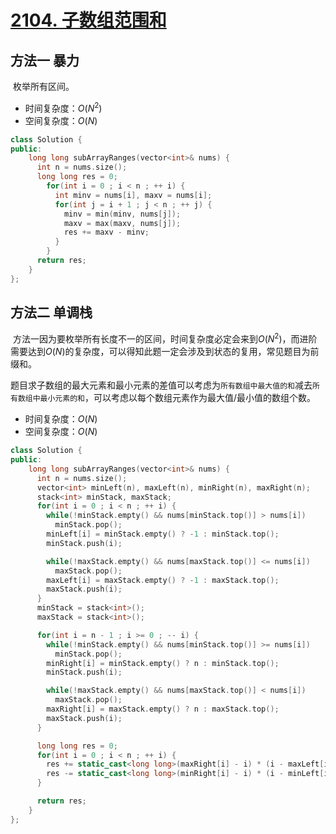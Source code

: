 # [2104. 子数组范围和](https://leetcode-cn.com/problems/sum-of-subarray-ranges/)

## 方法一 暴力

​	枚举所有区间。

- 时间复杂度：$O(N^2)$
- 空间复杂度：$O(N)$

```CPP
class Solution {
public:
    long long subArrayRanges(vector<int>& nums) {
      int n = nums.size();
      long long res = 0;
        for(int i = 0 ; i < n ; ++ i) {
          int minv = nums[i], maxv = nums[i];
          for(int j = i + 1 ; j < n ; ++ j) {
            minv = min(minv, nums[j]);
            maxv = max(maxv, nums[j]);
            res += maxv - minv;
          }
        }
      return res;
    }
};
```


## 方法二 单调栈

​	方法一因为要枚举所有长度不一的区间，时间复杂度必定会来到$O(N^2)$，而进阶需要达到$O(N)$的复杂度，可以得知此题一定会涉及到状态的复用，常见题目为前缀和。

​	题目求子数组的最大元素和最小元素的差值可以考虑为`所有数组中最大值的和`减去`所有数组中最小元素的和`，可以考虑以每个数组元素作为最大值/最小值的数组个数。

- 时间复杂度：$O(N)$
- 空间复杂度：$O(N)$

```cpp
class Solution {
public:
    long long subArrayRanges(vector<int>& nums) {
      int n = nums.size();
      vector<int> minLeft(n), maxLeft(n), minRight(n), maxRight(n);
      stack<int> minStack, maxStack;
      for(int i = 0 ; i < n ; ++ i) {
        while(!minStack.empty() && nums[minStack.top()] > nums[i])
          minStack.pop();
        minLeft[i] = minStack.empty() ? -1 : minStack.top();
        minStack.push(i);

        while(!maxStack.empty() && nums[maxStack.top()] <= nums[i])
          maxStack.pop();
        maxLeft[i] = maxStack.empty() ? -1 : maxStack.top();
        maxStack.push(i);
      }
      minStack = stack<int>();
      maxStack = stack<int>();

      for(int i = n - 1 ; i >= 0 ; -- i) {
        while(!minStack.empty() && nums[minStack.top()] >= nums[i])
          minStack.pop();
        minRight[i] = minStack.empty() ? n : minStack.top();
        minStack.push(i);

        while(!maxStack.empty() && nums[maxStack.top()] < nums[i])
          maxStack.pop();
        maxRight[i] = maxStack.empty() ? n : maxStack.top();
        maxStack.push(i);
      }

      long long res = 0;
      for(int i = 0 ; i < n ; ++ i) {
        res += static_cast<long long>(maxRight[i] - i) * (i - maxLeft[i]) * nums[i];
        res -= static_cast<long long>(minRight[i] - i) * (i - minLeft[i]) * nums[i];
      }

      return res;
    }
};
```

